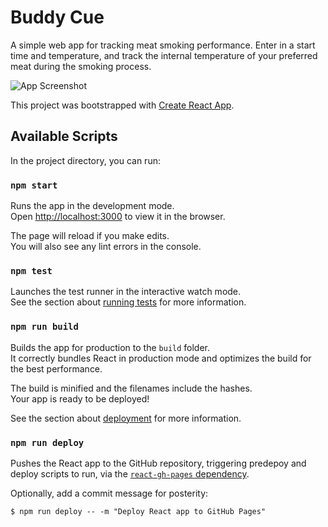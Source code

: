 # Buddy Cue

A simple web app for tracking meat smoking performance. Enter in a start time and temperature, and track the internal temperature of your preferred meat during the smoking process.

![App Screenshot](https://mattschroyer.github.io/img/buddy_cue_screenshot.png)

This project was bootstrapped with [Create React App](https://github.com/facebook/create-react-app).

## Available Scripts

In the project directory, you can run:

### `npm start`

Runs the app in the development mode.\
Open [http://localhost:3000](http://localhost:3000) to view it in the browser.

The page will reload if you make edits.\
You will also see any lint errors in the console.

### `npm test`

Launches the test runner in the interactive watch mode.\
See the section about [running tests](https://facebook.github.io/create-react-app/docs/running-tests) for more information.

### `npm run build`

Builds the app for production to the `build` folder.\
It correctly bundles React in production mode and optimizes the build for the best performance.

The build is minified and the filenames include the hashes.\
Your app is ready to be deployed!

See the section about [deployment](https://facebook.github.io/create-react-app/docs/deployment) for more information.

### `npm run deploy`

Pushes the React app to the GitHub repository, triggering predepoy and deploy scripts to run, via the [`react-gh-pages` dependency](https://github.com/gitname/react-gh-pages).

Optionally, add a commit message for posterity:
```
$ npm run deploy -- -m "Deploy React app to GitHub Pages"
```